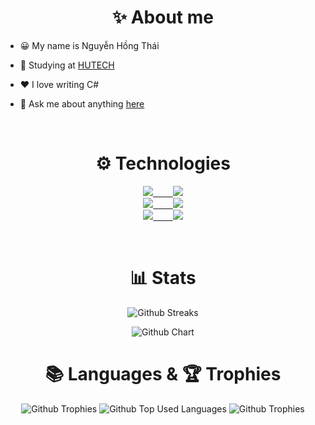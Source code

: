 
  <h1 align="center">✨ About me</h1>
  
- 😀 My name is Nguyễn Hồng Thái

- 📖 Studying at [HUTECH](https://www.hutech.edu.vn/)

- ❤️ I love writing C#

- 💬 Ask me about anything [here](https://github.com/slimaeus/slimaeus/issues)
<br>

  <h1 align="center">⚙ Technologies</h1>


<p align="center">
  <a href="https://skillicons.dev">
    <img src="https://skillicons.dev/icons?i=dotnet,react,flutter,nextjs" />&nbsp&nbsp&nbsp&nbsp&nbsp&nbsp&nbsp
    <img src="https://skillicons.dev/icons?i=azure,vercel,docker,k8s" />
    <br>
    <img src="https://skillicons.dev/icons?i=cs,js,ts,dart" />&nbsp&nbsp&nbsp&nbsp&nbsp&nbsp&nbsp
    <img src="https://skillicons.dev/icons?i=postgres,mongodb,redis,rabbitmq" />
    <br>
    <img src="https://skillicons.dev/icons?i=visualstudio,vscode,postman,github" />&nbsp&nbsp&nbsp&nbsp&nbsp&nbsp&nbsp
    <img src="https://skillicons.dev/icons?i=html,css,bootstrap,jquery" />
    <br>
  </a>
</p>

<br>

  <h1 align="center">📊 Stats</h1>

<p align="center">
  <img alt="Github Streaks" src="https://github-readme-streak-stats.herokuapp.com/?user=slimaeus&theme=dracula&hide_border=true&card_width=600" />
  
</p>
<p align="center">
  <img alt="Github Chart" src="https://github-profile-summary-cards.vercel.app/api/cards/profile-details?username=Slimaeus&theme=dracula&hide_border=true&width=1000" />
</p>
<h1 align="center">📚 Languages & 🏆 Trophies</h1>
<p align="center">
    <img alt="Github Trophies" src="https://github-profile-trophy.vercel.app/?username=slimaeus&theme=dracula&no-frame=true&column=2&row=2&margin-w=0&rank=SECRET,S,SS,SSS,A,AA,AAA" />
  <img alt="Github Top Used Languages" src="https://github-readme-stats.vercel.app/api/top-langs/?username=slimaeus&theme=dracula&include_all_commits=true&count_private=false&layout=compact&card_width=320&hide_progress=true&hide=cmake,objective-c,shell&langs_count=20" />
    <img alt="Github Trophies" src="https://github-profile-trophy.vercel.app/?username=slimaeus&theme=dracula&no-frame=true&column=2&row=2&margin-w=0&rank=-SECRET,-S,-SS,-SSS,-A,-AA,-AAA" />
</p>

<br>
